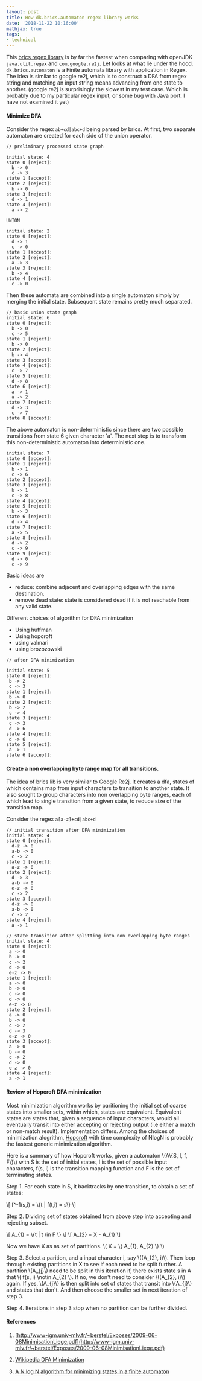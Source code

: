 ```yaml
---
layout: post
title: How dk.brics.automaton regex library works
date: '2018-11-22 10:16:00'
mathjax: true
tags:
- technical
---
```


This [brics regex library](http://www.brics.dk/automaton/) is by far the fastest when comparing with openJDK `java.util.regex` and `com.google.re2j`. Let looks at what lie under the hood. `dk.brics.automaton` is a Finite automata library with application in Regex. The idea is similar to google re2j, which is to construct a DFA from regex string and matching an input string means advancing from one state to another. (google re2j is surprisingly the slowest in my test case. Which is probably due to my particular regex input, or some bug with Java port. I have not examined it yet)

#### Minimize DFA

Consider the regex `ab+cd|abc+d` being parsed by brics. At first, two separate automaton are created for each side of the union operator. 

```
// preliminary processed state graph

initial state: 4
state 0 [reject]:
  b -> 0
  c -> 3
state 1 [accept]:
state 2 [reject]:
  b -> 0
state 3 [reject]:
  d -> 1
state 4 [reject]:
  a -> 2

UNION

initial state: 2
state 0 [reject]:
  d -> 1
  c -> 0
state 1 [accept]:
state 2 [reject]:
  a -> 3
state 3 [reject]:
  b -> 4
state 4 [reject]:
  c -> 0
```

Then these automata are combined into a single automaton simply by merging the initial state. Subsequent state remains pretty much separated. 

```
// basic union state graph 
initial state: 6
state 0 [reject]:
  b -> 0
  c -> 5
state 1 [reject]:
  b -> 0
state 2 [reject]:
  b -> 4
state 3 [accept]:
state 4 [reject]:
  c -> 7
state 5 [reject]:
  d -> 8
state 6 [reject]:
  a -> 1
  a -> 2
state 7 [reject]:
  d -> 3
  c -> 7
state 8 [accept]:
```

The above automaton is non-deterministic since there are two possible transitions from state 6 given character 'a'. The next step is to transform this non-deterministic automaton into deterministic one. 

```
initial state: 7
state 0 [accept]:
state 1 [reject]:
  b -> 1
  c -> 6
state 2 [accept]:
state 3 [reject]:
  b -> 1
  c -> 8
state 4 [accept]:
state 5 [reject]:
  b -> 3
state 6 [reject]:
  d -> 4
state 7 [reject]:
  a -> 5
state 8 [reject]:
  d -> 2
  c -> 9
state 9 [reject]:
  d -> 0
  c -> 9
```

Basic ideas are 

- reduce: combine adjacent and overlapping edges with the same destination.
- remove dead state: state is considered dead if it is not reachable from any valid state.

Different choices of algorithm for DFA minimization

- Using huffman
- Using hopcroft
- using valmari
- using brozozowski

```
// after DFA minimization

initial state: 5
state 0 [reject]:
 b -> 2
 c -> 3
state 1 [reject]:
 b -> 0
state 2 [reject]:
 b -> 2
 c -> 4
state 3 [reject]:
 c -> 3
 d -> 6
state 4 [reject]:
 d -> 6
state 5 [reject]:
 a -> 1
state 6 [accept]:
```

#### Create a non overlapping byte range map for all transitions.

The idea of brics lib is very similar to Google Re2j. It creates a dfa, states of which contains map from input characters to transition to another state. It also sought to group characters into non overlapping byte ranges, each of which lead to single transition from a given state, to reduce size of the transition map. 

Consider the regex `a[a-z]+cd|abc+d`

```
// initial transition after DFA minimization
initial state: 4
state 0 [reject]:
  d-z -> 0
  a-b -> 0
  c -> 2
state 1 [reject]:
  a-z -> 0
state 2 [reject]:
  d -> 3
  a-b -> 0
  e-z -> 0
  c -> 2
state 3 [accept]:
  d-z -> 0
  a-b -> 0
  c -> 2
state 4 [reject]:
  a -> 1

// state transition after splitting into non overlapping byte ranges
initial state: 4
state 0 [reject]:
 a -> 0
 b -> 0
 c -> 2
 d -> 0
 e-z -> 0
state 1 [reject]:
 a -> 0
 b -> 0
 c -> 0
 d -> 0
 e-z -> 0
state 2 [reject]:
 a -> 0
 b -> 0
 c -> 2
 d -> 3
 e-z -> 0
state 3 [accept]:
 a -> 0
 b -> 0
 c -> 2
 d -> 0
 e-z -> 0
state 4 [reject]:
 a -> 1

```

#### Review of Hopcroft DFA minimization

Most minimization algorithm works by paritioning the initial set of coarse states into smaller sets, within which, states are equivalent. Equivalent states are states that, given a sequence of input characters, would all eventually transit into either accepting or rejecting output (i.e either a match or non-match result). Implementation differs. Among the choices of minimization alogrithm, [Hopcroft](http://i.stanford.edu/pub/cstr/reports/cs/tr/71/190/CS-TR-71-190.pdf) with time complexity of NlogN is probably the fastest generic minimization algorithm. 

Here is a summary of how Hopcroft works, given a automaton \\(A\\{S, I, f, F\\}\\) with S is the set of initial states, I is the set of possible input characters, f(s, i) is the transition mapping function and F is the set of terminating states.

Step 1. For each state in S, it backtracks by one transition, to obtain a set of states:

\\[ f^-1(s,i) = \\{t \| f(t,i) = s\\} \\]

Step 2. Dividing set of states obtained from above step into accepting and rejecting subset. 

\\[ A_{1} = \\{t \| t \in F \\} \\]
\\[ A_{2} = X - A_{1} \\]

Now we have X as as set of partitions. \\( X = \\{ A_{1}, A_{2} \\} \\)

Step 3. Select a parition, and a input character i, say \\((A_{2}, i)\\). Then loop through existing partitions in X to see if each need to be split further. A partition \\(A_{j}\\) need to be split in this iteration if, there exists state s in A that \\( f(s, i) \notin A_{2} \\). If no, we don't need to consider \\((A_{2}, i)\\) again. If yes, \\(A_{j}\\) is then split into set of states that transit into \\(A_{j}\\) and states that don't. And then choose the smaller set in next iteration of step 3.

Step 4. Iterations in step 3 stop when no partition can be further divided. 

#### References

1. [http://www-igm.univ-mlv.fr/~berstel/Exposes/2009-06-08MinimisationLiege.pdf](http://www-igm.univ-mlv.fr/~berstel/Exposes/2009-06-08MinimisationLiege.pdf)

2. [Wikipedia DFA Minimization](https://en.wikipedia.org/wiki/DFA_minimization)

3. [A N log N algorithm for minimizing states in a finite automaton](http://i.stanford.edu/pub/cstr/reports/cs/tr/71/190/CS-TR-71-190.pdf)